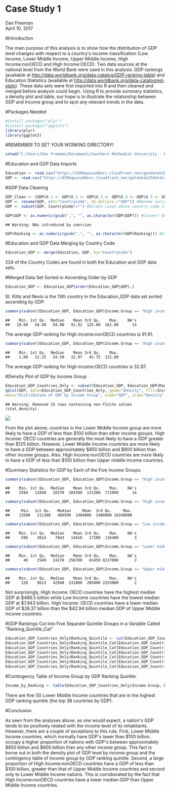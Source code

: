 # Case Study 1
Dan Freeman  
April 10, 2017  

#Introduction

The main purpose of this analysis is to show how the distribution of GDP level changes with respect to a country's income classification (Low Income, Lower Middle Income, 
Upper Middle Income, High Income:nonOECD and High Income:OECD).  Two data sources at the national level from the World Bank were used in this analysis: GDP rankings
(available at http://data.worldbank.org/data-catalog/GDP-ranking-table) and Education Statistics (available at http://data.worldbank.org/data-catalog/ed-stats).  These data 
sets were first imported into R and then cleaned and merged before analysis could begin.  Using R to provide summary statistics, a density plot and table, our hope is to 
illustrate the relatonship between GDP and income group and to spot any relevant trends in the data.

#Packages Needed

```r
#install.packages("plyr")
#install.packages("ggplot2")
library(plyr)
library(ggplot2)
```

#REMEMBER TO SET YOUR WORKING DIRECTORY!

```r
setwd("C:/Users/Dan Freeman/Documents/Southern Methodist University - MS in Data Science/Spring 2017 Courses/MSDS 6306 Doing Data Science/Case Study 1")
```

#Education and GDP Data Imports


```r
Education <- read.csv("https://d396qusza40orc.cloudfront.net/getdata%2Fdata%2FEDSTATS_Country.csv", header=TRUE, sep=",")
GDP <- read.csv("https://d396qusza40orc.cloudfront.net/getdata%2Fdata%2FGDP.csv", skip=3, header=TRUE, sep=",")
```

#GDP Data Cleaning

```r
GDP_Clean <- (GDP$X.1 <- GDP$X.2 <- GDP$X.3 <- GDP$X.4 <- GDP$X.5 <- GDP$X.6 <-NULL) #Delete extraneous variables.
GDP <- rename(GDP, c(X="CountryCode", US.dollars.="GDP")) #Rename variables to more meaningful names.
GDP <- subset(GDP, CountryCode!="") #Delete cases whose country code is missing.

GDP$GDP <- as.numeric(gsub(",", "", as.character(GDP$GDP))) #Convert GDP to numeric variable.
```

```
## Warning: NAs introduced by coercion
```

```r
GDP$Ranking <- as.numeric(gsub(",", "", as.character(GDP$Ranking))) #Convert Ranking to numeric variable.
```

#Education and GDP Data Merging by Country Code

```r
Education_GDP <- merge(Education, GDP, by="CountryCode")
```
224 of the Country Codes are found in both the Education and GDP data sets.

#Merged Data Set Sorted in Ascending Order by GDP

```r
Education_GDP <- Education_GDP[order(Education_GDP$GDP),]
```
St. Kitts and Nevis is the 13th country in the Education_GDP data set sorted ascending by GDP.

 

```r
summary(subset(Education_GDP, Education_GDP$Income.Group == "High income: nonOECD")$Ranking)
```

```
##    Min. 1st Qu.  Median    Mean 3rd Qu.    Max.    NA's 
##   19.00   58.50   94.00   91.91  125.00  161.00      14
```

The average GDP ranking for High income:nonOECD countries is 91.91.


```r
summary(subset(Education_GDP, Education_GDP$Income.Group == "High income: OECD")$Ranking)
```

```
##    Min. 1st Qu.  Median    Mean 3rd Qu.    Max. 
##    1.00   12.25   24.50   32.97   45.75  122.00
```

The average GDP ranking for High income:OECD countries is 32.97. 

#Density Plot of GDP by Income Group

```r
Education_GDP_Countries_Only <- subset(Education_GDP, Education_GDP$Ranking != "NA") #Creating data frame that only includes specific countries on each row, not aggregate groups
qplot(GDP, data=Education_GDP_Countries_Only, geom="density", fill=Income.Group, alpha=I(.5), 
main="Distribution of GDP by Income Group", xlab="GDP", ylab="Density", xlim = c(0,1000000), ylim = c(0,0.00001))
```

```
## Warning: Removed 15 rows containing non-finite values (stat_density).
```

![](Case_Study_1_files/figure-html/unnamed-chunk-9-1.png)<!-- -->

From the plot above, countries in the Lower Middle Income group are more likely to have a GDP of less than $100 billion than other income groups.  High Income: OECD countries are generally the most likely to have a GDP greater than $125 billion.  However, Lower Middle Income countries are more likely to have a GDP between approximately $850 billion and $900 billion than other income groups.  Also, High Income:nonOECD countries are more likely to have a GDP of less than $100 billion than Upper middle income countries.

#Summary Statistics for GDP by Each of the Five Income Groups.

```r
summary(subset(Education_GDP, Education_GDP$Income.Group == "High income: nonOECD")$GDP)
```

```
##    Min. 1st Qu.  Median    Mean 3rd Qu.    Max.    NA's 
##    2584   12840   28370  104300  131200  711000      14
```

```r
summary(subset(Education_GDP, Education_GDP$Income.Group == "High income: OECD")$GDP)
```

```
##     Min.  1st Qu.   Median     Mean  3rd Qu.     Max. 
##    13580   211100   486500  1484000  1480000 16240000
```

```r
summary(subset(Education_GDP, Education_GDP$Income.Group == "Low income")$GDP)
```

```
##    Min. 1st Qu.  Median    Mean 3rd Qu.    Max.    NA's 
##     596    3814    7843   14410   17200  116400       3
```

```r
summary(subset(Education_GDP, Education_GDP$Income.Group == "Lower middle income")$GDP)
```

```
##    Min. 1st Qu.  Median    Mean 3rd Qu.    Max.    NA's 
##      40    2549   24270  256700   81450 8227000       2
```

```r
summary(subset(Education_GDP, Education_GDP$Income.Group == "Upper middle income")$GDP)
```

```
##    Min. 1st Qu.  Median    Mean 3rd Qu.    Max.    NA's 
##     228    9613   42940  231800  205800 2253000       2
```
Not surprisingly, High Income: OECD countries have the highest median GDP at $486.5 billion while Low Income countries have the lowest median GDP at $7.843 billion.  High Income: OECD countries have a lower median GDP of $28.37 billion than the $42.94 billion median GDP of Upper Middle Income countries.  

#GDP Rankings Cut into Five Separate Quintile Groups in a Variable Called "Ranking_Quintile_Cat"

```r
Education_GDP_Countries_Only$Ranking_Quintile <- cut(Education_GDP_Countries_Only$Ranking, quantile(Education_GDP_Countries_Only$Ranking, c(0,0.2,0.4,0.6,0.8,1)))
Education_GDP_Countries_Only$Ranking_Quintile_Cat[Education_GDP_Countries_Only$Economy == "United States"] <- 1
Education_GDP_Countries_Only$Ranking_Quintile_Cat[Education_GDP_Countries_Only$Ranking_Quintile == "(1,38.6]"] <- 1
Education_GDP_Countries_Only$Ranking_Quintile_Cat[Education_GDP_Countries_Only$Ranking_Quintile == "(38.6,76.2]"] <- 2
Education_GDP_Countries_Only$Ranking_Quintile_Cat[Education_GDP_Countries_Only$Ranking_Quintile == "(76.2,114]"] <- 3
Education_GDP_Countries_Only$Ranking_Quintile_Cat[Education_GDP_Countries_Only$Ranking_Quintile == "(114,152]"] <- 4
Education_GDP_Countries_Only$Ranking_Quintile_Cat[Education_GDP_Countries_Only$Ranking_Quintile == "(152,190]"] <- 5
```

#Contingency Table of Income Group by GDP Ranking Quintile.

```r
Income_by_Ranking <- table(Education_GDP_Countries_Only$Income.Group, Education_GDP_Countries_Only$Ranking_Quintile_Cat)
```

There are five (5) Lower Middle Income countries that are in the highest GDP ranking quintile (the top 38 countries by GDP).

#Conclusion

As seen from the analyses above, as one would expect, a nation's GDP tends to be positively related with the income level of its inhabitants.  However, there are a couple of exceptions to this rule.  First, Lower Middle Income countries, which normally have GDP's lower than $100 billion, occupy a higher proportion of nations with GDP's between approximately $850 billion and $900 billion than any other income group.  This fact is borne out in both the density plot of GDP level by income group and the contingency table
of income group by GDP ranking quintile.  Second, a large proportion of High Income:nonOECD countries have a GDP of less than $100 billion, greater than that of Upper Middle Income countries and second only to Lower Middle Income nations.  This is corroborated by the fact that High Income:nonOECD countries have a lower median GDP than Upper Middle Income countries.
